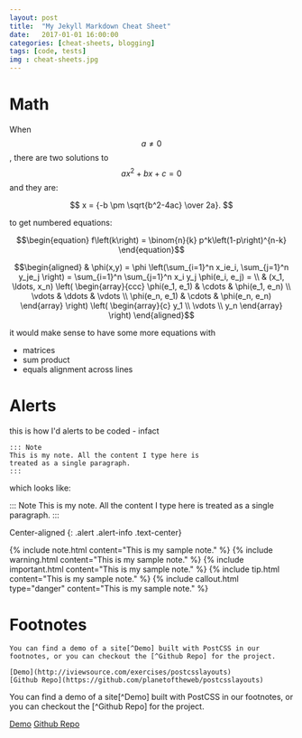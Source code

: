 ```yaml
---
layout: post
title:  "My Jekyll Markdown Cheat Sheet"
date:   2017-01-01 16:00:00
categories: [cheat-sheets, blogging]
tags: [code, tests]
img : cheat-sheets.jpg
---
```


# Math

When $$ a \ne 0 $$, there are two solutions to $$ax^2 + bx + c = 0$$ and they are:

$$ 
  x = {-b \pm \sqrt{b^2-4ac} \over 2a}. 
$$

to get numbered equations:

$$\begin{equation} 
  f\left(k\right) = \binom{n}{k} p^k\left(1-p\right)^{n-k}
\end{equation}$$

$$\begin{aligned}
  & \phi(x,y) = \phi \left(\sum_{i=1}^n x_ie_i, \sum_{j=1}^n y_je_j \right)
  = \sum_{i=1}^n \sum_{j=1}^n x_i y_j \phi(e_i, e_j) = \\
  & (x_1, \ldots, x_n) \left( \begin{array}{ccc}
      \phi(e_1, e_1) & \cdots & \phi(e_1, e_n) \\
      \vdots & \ddots & \vdots \\
      \phi(e_n, e_1) & \cdots & \phi(e_n, e_n)
    \end{array} \right)
  \left( \begin{array}{c}
      y_1 \\
      \vdots \\
      y_n
    \end{array} \right)
\end{aligned}$$

it would make sense to have some more equations with
- matrices
- sum product
- equals alignment across lines

# Alerts	

this is how I'd alerts to be coded - infact

```
::: Note 
This is my note. All the content I type here is 
treated as a single paragraph.
:::
```

which looks like: 

::: Note 
This is my note. All the content I type here is 
treated as a single paragraph.
:::

Center-aligned
{: .alert .alert-info .text-center}


{% include note.html content="This is my sample note." %}
{% include warning.html content="This is my sample note." %}
{% include important.html content="This is my sample note." %}
{% include tip.html content="This is my sample note." %}
{% include callout.html type="danger" content="This is my sample note." %}


# Footnotes


```
You can find a demo of a site[^Demo] built with PostCSS in our footnotes, or you can checkout the [^Github Repo] for the project.

[Demo](http://iviewsource.com/exercises/postcsslayouts)
[Github Repo](https://github.com/planetoftheweb/postcsslayouts)
```

You can find a demo of a site[^Demo] built with PostCSS in our footnotes, or you can checkout the [^Github Repo] for the project.

[Demo](http://iviewsource.com/exercises/postcsslayouts)
[Github Repo](https://github.com/planetoftheweb/postcsslayouts)
